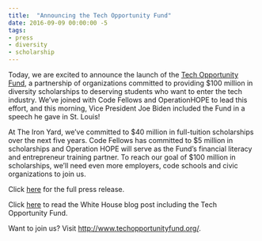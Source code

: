 ```yaml
---
title:  "Announcing the Tech Opportunity Fund"
date: 2016-09-09 00:00:00 -5
tags:
- press 
- diversity 
- scholarship
---
```


<p>Today, we are excited to announce the launch of the <a href="http://www.techopportunityfund.org/">Tech Opportunity Fund</a>, a partnership of organizations committed to providing $100 million in diversity scholarships to deserving students who want to enter the tech industry. We&#8217;ve joined with Code Fellows and OperationHOPE to lead this effort, and this morning, Vice President Joe Biden included the Fund in a speech he gave in St. Louis!</p>
<p>At The Iron Yard, we&#8217;ve committed to $40 million in full-tuition scholarships over the next five years. Code Fellows has committed to $5 million in scholarships and Operation HOPE will serve as the Fund’s financial literacy and entrepreneur training partner. To reach our goal of $100 million in scholarships, we&#8217;ll need even more employers, code schools and civic organizations to join us.</p>
<p>Click <a href="http://blog.theironyard.com/2016/09/09/tech-opportunity-fund-launched-award-100-million-code-school-diversity-scholarships/" target="_blank">here</a> for the full press release.</p>
<p>Click <a href="https://www.whitehouse.gov/blog/2016/09/09/listen-vice-president-biden-training-americans-jobs-future" target="_blank">here</a> to read the White House blog post including the Tech Opportunity Fund.</p>
<p>Want to join us? Visit <a href="http://www.techopportunityfund.org/">http://www.techopportunityfund.org/</a>.</p>
<p>&nbsp;</p>